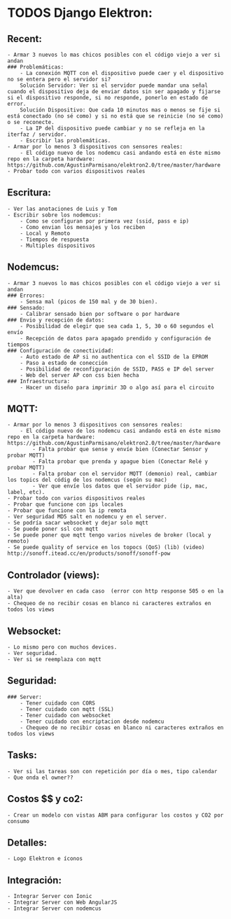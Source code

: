 # TODOS Django Elektron:

## Recent:
	- Armar 3 nuevos lo mas chicos posibles con el código viejo a ver si andan
	### Problemáticas:
		- La conexión MQTT con el dispositivo puede caer y el dispositivo no se entera pero el servidor si?
		Solución Servidor: Ver si el servidor puede mandar una señal cuando el dispositivo deja de enviar datos sin ser apagado y fijarse si el dispositivo responde, si no responde, ponerlo en estado de error.
		Solución Dispositivo: Que cada 10 minutos mas o menos se fije si está conectado (no sé como) y si no está que se reinicie (no sé como) o se reconecte.
		- La IP del dispositivo puede cambiar y no se refleja en la iterfaz / servidor.
		- Escribir las problemáticas.
	- Armar por lo menos 3 dispositivos con sensores reales:
		- El código nuevo de los nodemcu casi andando está en éste mismo repo en la carpeta hardware: https://github.com/AgustinParmisano/elektron2.0/tree/master/hardware
	- Probar todo con varios dispositivos reales

## Escritura:
	- Ver las anotaciones de Luis y Tom
	- Escribir sobre los nodemcus:
		- Como se configuran por primera vez (ssid, pass e ip)
		- Como envian los mensajes y los reciben
		- Local y Remoto
		- Tiempos de respuesta
		- Multiples dispositivos

## Nodemcus:
	- Armar 3 nuevos lo mas chicos posibles con el código viejo a ver si andan
	### Errores:
		- Sensa mal (picos de 150 mal y de 30 bien).
	### Sensado:
		- Calibrar sensado bien por software o por hardware
	### Envio y recepción de datos:
		- Posibilidad de elegir que sea cada 1, 5, 30 o 60 segundos el envío
		- Recepción de datos para apagado prendido y configuración de tiempos
	### Configuración de conectividad:
		- Auto estado de AP si no authentica con el SSID de la EPROM
		- Paso a estado de conección
		- Posibilidad de reconfiguración de SSID, PASS e IP del server
		- Web del server AP con css bien hecha
	### Infraestructura:
		- Hacer un diseño para imprimir 3D o algo así para el circuito

## MQTT:
	- Armar por lo menos 3 dispositivos con sensores reales:
		- El código nuevo de los nodemcu casi andando está en éste mismo repo en la carpeta hardware: https://github.com/AgustinParmisano/elektron2.0/tree/master/hardware
			- Falta probar que sense y envíe bien (Conectar Sensor y probar MQTT)
			- Falta probar que prenda y apague bien (Conectar Relé y probar MQTT)
			- Falta probar con el servidor MQTT (demonio) real, cambiar los topics del códig de los nodemcus (según su mac)
			- Ver que envíe los datos que el servidor pide (ip, mac, label, etc).
	- Probar todo con varios dispositivos reales
	- Probar que funcione con ips locales
	- Probar que funcione con la ip remota
	- Ver seguridad MD5 salt en nodemcu y en el server.
	- Se podría sacar websocket y dejar solo mqtt
	- Se puede poner ssl con mqtt
	- Se puede poner que mqtt tengo varios niveles de broker (local y remoto)
	- Se puede quality of service en los topocs (QoS) (lib) (video) http://sonoff.itead.cc/en/products/sonoff/sonoff-pow


## Controlador (views):
	- Ver que devolver en cada caso  (error con http response 505 o en la alta)
	- Chequeo de no recibir cosas en blanco ni caracteres extraños en todos los views

## Websocket:
	- Lo mismo pero con muchos devices.
	- Ver seguridad.
	- Ver si se reemplaza con mqtt

## Seguridad:
	### Server:
		- Tener cuidado con CORS
		- Tener cuidado con mqtt (SSL)
		- Tener cuidado con websocket
		- Tener cuidado con encriptacion desde nodemcu
		- Chequeo de no recibir cosas en blanco ni caracteres extraños en todos los views

## Tasks:
	- Ver si las tareas son con repetición por día o mes, tipo calendar
	- Que onda el owner??

## Costos $$ y co2:
	- Crear un modelo con vistas ABM para configurar los costos y CO2 por consumo

## Detalles:
	- Logo Elektron e íconos

## Integración:
	- Integrar Server con Ionic
	- Integrar Server con Web AngularJS
	- Integrar Server con nodemcus
